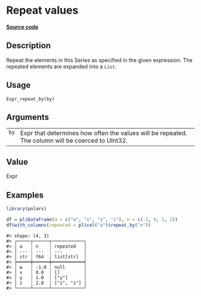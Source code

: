 

# Repeat values

[**Source code**](https://github.com/pola-rs/r-polars/tree/1fd6c01b862685c50e295d9b2ef690a69c3a7963/R/expr__expr.R#L2132)

## Description

Repeat the elements in this Series as specified in the given expression.
The repeated elements are expanded into a <code>List</code>.

## Usage

<pre><code class='language-R'>Expr_repeat_by(by)
</code></pre>

## Arguments

<table>
<tr>
<td style="white-space: nowrap; font-family: monospace; vertical-align: top">
<code id="Expr_repeat_by_:_by">by</code>
</td>
<td>
Expr that determines how often the values will be repeated. The column
will be coerced to UInt32.
</td>
</tr>
</table>

## Value

Expr

## Examples

``` r
library(polars)

df = pl$DataFrame(a = c("w", "x", "y", "z"), n = c(-1, 0, 1, 2))
df$with_columns(repeated = pl$col("a")$repeat_by("n"))
```

    #> shape: (4, 3)
    #> ┌─────┬──────┬────────────┐
    #> │ a   ┆ n    ┆ repeated   │
    #> │ --- ┆ ---  ┆ ---        │
    #> │ str ┆ f64  ┆ list[str]  │
    #> ╞═════╪══════╪════════════╡
    #> │ w   ┆ -1.0 ┆ null       │
    #> │ x   ┆ 0.0  ┆ []         │
    #> │ y   ┆ 1.0  ┆ ["y"]      │
    #> │ z   ┆ 2.0  ┆ ["z", "z"] │
    #> └─────┴──────┴────────────┘
